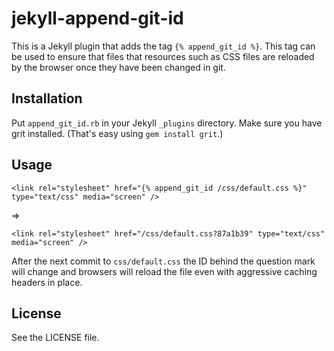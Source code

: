 # jekyll-append-git-id #

This is a Jekyll plugin that adds the tag `{% append_git_id %}`. This tag can be
used to ensure that files that resources such as CSS files are reloaded by the
browser once they have been changed in git.

## Installation

Put `append_git_id.rb` in your Jekyll `_plugins` directory. Make sure you have
grit installed. (That's easy using `gem install grit`.)

## Usage

`<link rel="stylesheet" href="{% append_git_id /css/default.css %}" type="text/css" media="screen" />`

=>

`<link rel="stylesheet" href="/css/default.css?87a1b39" type="text/css" media="screen" />`

After the next commit to `css/default.css` the ID behind the question mark
will change and browsers will reload the file even with aggressive caching
headers in place.

## License

See the LICENSE file.
